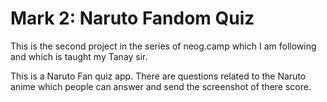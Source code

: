 # Mark 2: Naruto Fandom Quiz

This is the second project in the series of neog.camp which I am following and which is taught my Tanay sir.

This is a Naruto Fan quiz app. There are questions related to the Naruto anime which people can answer and send the screenshot of there score.